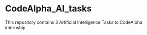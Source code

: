 # CodeAlpha_AI_tasks
This repository contains 3 Artificial Intelligence Tasks  to CodeAlpha internship
